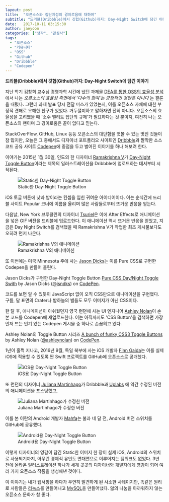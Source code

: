```yaml
---
layout: post
title:  "오픈소스와 집단지성의 경이로움에 대하여"
subtitle: "드리블(Dribbble)에서 깃헙(Github)까지: Day-Night Switch에 담긴 이야기"
date:   2017-10-11 03:15:30
author: jaeyoon
categories: ["생각", "관심사"]
tags:
  - "오픈소스"
  - "커뮤니티"
  - "OSS"
  - "Github"
  - "Dribbble"
  - "Codepen"
---
```


**드리블(Dribbble)에서 깃헙(Github)까지: Day-Night Switch에 담긴 이야기**

지난 학기 김창희 교수님 경영과학 시간에 냈던 과제물 [DEA를 통한 OSS의 효율성 분석](http://jaeyoon.io/lab)에서 나는 *오픈소스의 효율성 측면에서 '다수의 참여'는 긍정적인 것만은 아니다* 는 결론을 내렸다. 그런데 과제 발표 당시 전달 미스가 있었는지, 이를 오픈소스 자체에 대한 부정적 견해로 오해한 친구가 있었다. 거두절미하고 말하자면 전혀 아니다. 오픈소스의 효율성을 고려했을 때 '소수 엘리트 집단의 규제'가 필요하다는 것 뿐이지, 여전히 나는 오픈소스의 팬이며 그 경이로움은 끝이 없다고 믿는다.

StackOverFlow, GitHub, Linux 등등 오픈소스의 대단함을 엿볼 수 있는 멋진 것들이 참 많지만, 오늘은 그 중에서도 디자이너 포트폴리오 사이트인 [Dribbble](https://dribbble.com)과 짤막한 소스코드 공유 사이트 [Codepen](https://codepen.io)에 중점을 두고 벌어진 이야기를 하나 해보려 한다.

이야기는 2015년 1월 30일, 인도의 한 디자이너 [Ramakrishna V](http://www.ramakrish.in)가 [Day-Night Toggle Button](https://dribbble.com/shots/1907553-Day-Night-Toggle-Button)이라는 제목의 일러스트레이션을 Dribbble에 업로드하는 데서부터 시작된다.

<figure>
  <img src="https://cdn.dribbble.com/users/484057/screenshots/1907553/day-night-toggle_1x.jpg" alt="Static한 Day-Night Toggle Button"/>
  <figcaption> Static한 Day-Night Toggle Button </figcaption>
</figure>

iOS 토글 버튼에 낮과 밤이라는 컨셉을 입힌 귀여운 아이디어이다. 이는 순식간에 드리블 사이트 Popular 코너에 이름을 올리며 많은 사람들로부터 뜨거운 반응을 얻는다.

다음날, New York 브루클린의 디자이너 [Tsuriel](http://tsurieldesign.com)은 이에 After Effects로 애니메이션을 넣은 GIF 버전을 드리블에 업로드한다. 
이 애니메이션 역시 뜨거운 반응을 얻었고, 지금은 Day Night Switch를 검색했을 때 Ramakrishna V가 작업한 최초 게시물보다도 오히려 먼저 나온다.

<figure>
  <img src="https://cdn.dribbble.com/users/470545/screenshots/1909289/switch_02.gif" alt="Ramakrishna V의 애니메이션"/>
  <figcaption> Ramakrishna V의 애니메이션 </figcaption>
</figure>

또 이번에는 미국 Minnesota 주에 사는 [Jason Dicks](https://twitter.com/In_finiteloop)는 이를 Pure CSS로 구현한 Codepen을 만들어 올린다.

<p data-height="265" data-theme-id="0" data-slug-hash="qEXzOQ" data-default-tab="css,result" data-user="jsndks" data-embed-version="2" data-pen-title="Pure CSS Day/Night Toggle Swith" class="codepen">Jason Dicks가 구현한 Day-Night Toggle Button <a href="https://codepen.io/jsndks/pen/qEXzOQ/">Pure CSS Day/Night Toggle Swith</a> by Jason Dicks (<a href="https://codepen.io/jsndks">@jsndks</a>) on <a href="https://codepen.io">CodePen</a>.</p>
<script async src="https://production-assets.codepen.io/assets/embed/ei.js"></script>

코드를 보면 알 수 있듯이 JavaScript 없이 오직 CSS만으로 애니메이션을 구현했다. 구름, 달 표면의 Crater나 밤하늘의 별들도 모두 이미지가 아닌 CSS이다.

한 달 후, 애니메이션이 아쉬웠던지 영국 런던에 사는 UI 엔지니어 [Ashley Nolan](http://ashleynolan.co.uk)이 손 본 코드를 Codepen에 재업로드한다. 이는 아직까지도 'CSS Button'을 검색하면 가장 먼저 뜨는 인기 있는 Codepen 게시물 중 하나로 손꼽히고 있다.

<p data-height="265" data-theme-id="0" data-slug-hash="wBppKz" data-default-tab="css,result" data-user="ashleynolan" data-embed-version="2" data-pen-title="A bunch of funky CSS3 Toggle Buttons" class="codepen">Ashley Nolan의 Toggle Button 시리즈 <a href="https://codepen.io/ashleynolan/pen/wBppKz/">A bunch of funky CSS3 Toggle Buttons</a> by Ashley Nolan (<a href="https://codepen.io/ashleynolan">@ashleynolan</a>) on <a href="https://codepen.io">CodePen</a>.</p>
<script async src="https://production-assets.codepen.io/assets/embed/ei.js"></script>

1년이 훌쩍 지나고, 2016년 9월, 독일 북부에 사는 iOS 개발자 [Finn Gaida](https://github.com/finngaida/DayNightSwitch)는 이를 실제 iOS에 적용할 수 있도록 짠 Swift 프로젝트를 GitHub에 오픈소스로 공개했다.

<figure>
  <img src="{{ '/assets/img/171011/finn.png' | absolute_url }}" alt="iOS용 Day-Night Toggle Button"/>
  <figcaption> iOS용 Day-Night Toggle Button </figcaption>
</figure>

또 런던의 디자이너 [Juliana Martinhago](https://dribbble.com/shots/3617536-Daily-UI-Challenge-015)가 Dribbble과 [Uplabs](https://uplabs.com) 에 약간 수정된 버전의 애니메이션을 포스팅했고,

<figure>
  <img src="https://cdn.dribbble.com/users/396527/screenshots/3617536/switch-final.gif" alt="Juliana Martinhago가 수정한 버전"/>
  <figcaption> Juliana Martinhago가 수정한 버전 </figcaption>
</figure>

이를 본 이란의 Android 개발자 [Mahfa](https://github.com/Mahfa/DayNightSwitch)는 불과 네 달 전, Android 버전 스위치를 GitHub에 공유했다.

<figure>
  <img src="{{ '/assets/img/171011/mahfa.png' | absolute_url }}" alt="Android용 Day-Night Toggle Button"/>
  <figcaption> Android용 Day-Night Toggle Button </figcaption>
</figure>

이렇게 디자이너의 영감이 담긴 Static한 이미지 한 장이 실제 iOS, Android의 스위치로 사용되기까지, 아무런 경제적 유인도 면대면으로 이루어지는 팀워크도 없었다. 3년 전에 올라온 일러스트레이션 하나가 세계 곳곳의 디자이너와 개발자에게 영감이 되어 여러 가지 오픈소스 작품을 생성해낸 것이다.

이 이야기는 내가 웹서핑을 하다가 우연히 발견하게 된 사소한 사례이지만, 똑같은 원리로 사람들은 [리눅스](https://github.com/torvalds/linux)를 만들어내고  [MySQL](https://github.com/mysql)을 만들어냈다. 앎의 나눔을 아까워하지 않는 오픈소스 문화가 참 좋다.

